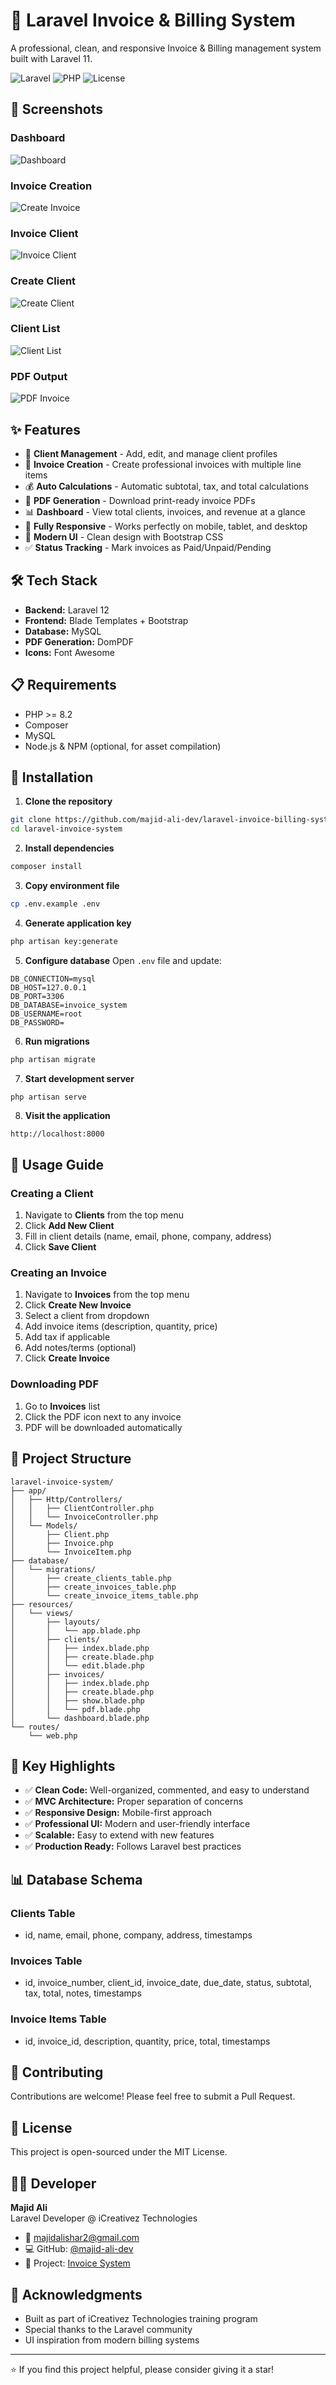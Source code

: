 # 🧾 Laravel Invoice & Billing System

A professional, clean, and responsive Invoice & Billing management system built with Laravel 11.

![Laravel](https://img.shields.io/badge/Laravel-12-red)
![PHP](https://img.shields.io/badge/PHP-8.2-blue)
![License](https://img.shields.io/badge/License-MIT-green)

## 📸 Screenshots

### Dashboard
![Dashboard](screenshots/dashboard.png)

### Invoice Creation
![Create Invoice](screenshots/create-invoice.png)

### Invoice Client
![Invoice Client](screenshots/invoice-pdf.png)

### Create Client
![Create Client](screenshots/create-client.png)

### Client List
![Client List](screenshots/client-list.png)

### PDF Output
![PDF Invoice](screenshots/client-invoice.png)

## ✨ Features

- 👥 **Client Management** - Add, edit, and manage client profiles
- 🧾 **Invoice Creation** - Create professional invoices with multiple line items
- 💰 **Auto Calculations** - Automatic subtotal, tax, and total calculations
- 📄 **PDF Generation** - Download print-ready invoice PDFs
- 📊 **Dashboard** - View total clients, invoices, and revenue at a glance
- 📱 **Fully Responsive** - Works perfectly on mobile, tablet, and desktop
- 🎨 **Modern UI** - Clean design with Bootstrap CSS
- ✅ **Status Tracking** - Mark invoices as Paid/Unpaid/Pending

## 🛠️ Tech Stack

- **Backend:** Laravel 12
- **Frontend:** Blade Templates + Bootstrap
- **Database:** MySQL
- **PDF Generation:** DomPDF
- **Icons:** Font Awesome

## 📋 Requirements

- PHP >= 8.2
- Composer
- MySQL
- Node.js & NPM (optional, for asset compilation)

## 🚀 Installation

1. **Clone the repository**
```bash
git clone https://github.com/majid-ali-dev/laravel-invoice-billing-system.git
cd laravel-invoice-system
```

2. **Install dependencies**
```bash
composer install
```

3. **Copy environment file**
```bash
cp .env.example .env
```

4. **Generate application key**
```bash
php artisan key:generate
```

5. **Configure database**
Open `.env` file and update:
```env
DB_CONNECTION=mysql
DB_HOST=127.0.0.1
DB_PORT=3306
DB_DATABASE=invoice_system
DB_USERNAME=root
DB_PASSWORD=
```

6. **Run migrations**
```bash
php artisan migrate
```

7. **Start development server**
```bash
php artisan serve
```

8. **Visit the application**
```
http://localhost:8000
```

## 📖 Usage Guide

### Creating a Client
1. Navigate to **Clients** from the top menu
2. Click **Add New Client**
3. Fill in client details (name, email, phone, company, address)
4. Click **Save Client**

### Creating an Invoice
1. Navigate to **Invoices** from the top menu
2. Click **Create New Invoice**
3. Select a client from dropdown
4. Add invoice items (description, quantity, price)
5. Add tax if applicable
6. Add notes/terms (optional)
7. Click **Create Invoice**

### Downloading PDF
1. Go to **Invoices** list
2. Click the PDF icon next to any invoice
3. PDF will be downloaded automatically

## 📁 Project Structure
```
laravel-invoice-system/
├── app/
│   ├── Http/Controllers/
│   │   ├── ClientController.php
│   │   └── InvoiceController.php
│   └── Models/
│       ├── Client.php
│       ├── Invoice.php
│       └── InvoiceItem.php
├── database/
│   └── migrations/
│       ├── create_clients_table.php
│       ├── create_invoices_table.php
│       └── create_invoice_items_table.php
├── resources/
│   └── views/
│       ├── layouts/
│       │   └── app.blade.php
│       ├── clients/
│       │   ├── index.blade.php
│       │   ├── create.blade.php
│       │   └── edit.blade.php
│       ├── invoices/
│       │   ├── index.blade.php
│       │   ├── create.blade.php
│       │   ├── show.blade.php
│       │   └── pdf.blade.php
│       └── dashboard.blade.php
└── routes/
    └── web.php
```

## 🎯 Key Highlights

- ✅ **Clean Code:** Well-organized, commented, and easy to understand
- ✅ **MVC Architecture:** Proper separation of concerns
- ✅ **Responsive Design:** Mobile-first approach
- ✅ **Professional UI:** Modern and user-friendly interface
- ✅ **Scalable:** Easy to extend with new features
- ✅ **Production Ready:** Follows Laravel best practices

## 📊 Database Schema

### Clients Table
- id, name, email, phone, company, address, timestamps

### Invoices Table
- id, invoice_number, client_id, invoice_date, due_date, status, subtotal, tax, total, notes, timestamps

### Invoice Items Table
- id, invoice_id, description, quantity, price, total, timestamps

## 🤝 Contributing

Contributions are welcome! Please feel free to submit a Pull Request.

## 📝 License

This project is open-sourced under the MIT License.

## 👨‍💻 Developer

**Majid Ali**  
Laravel Developer @ iCreativez Technologies

- 📧 majidalishar2@gmail.com
- 💻 GitHub: [@majid-ali-dev](https://github.com/majid-ali-dev)
- 🔗 Project: [Invoice System](https://github.com/majid-ali-dev/laravel-invoice-billing-system)

## 🙏 Acknowledgments

- Built as part of iCreativez Technologies training program
- Special thanks to the Laravel community
- UI inspiration from modern billing systems

---

⭐ If you find this project helpful, please consider giving it a star!
